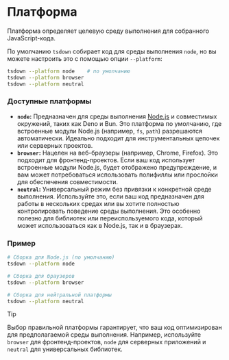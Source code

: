 # Платформа

Платформа определяет целевую среду выполнения для собранного JavaScript-кода.

По умолчанию `tsdown` собирает код для среды выполнения `node`, но вы можете настроить это с помощью опции `--platform`:

```bash
tsdown --platform node    # по умолчанию
tsdown --platform browser
tsdown --platform neutral
```

### Доступные платформы

- **`node`:** Предназначен для среды выполнения [Node.js](https://nodejs.org/) и совместимых окружений, таких как Deno и Bun. Это платформа по умолчанию, где встроенные модули Node.js (например, `fs`, `path`) разрешаются автоматически. Идеально подходит для инструментальных цепочек или серверных проектов.
- **`browser`:** Нацелен на веб-браузеры (например, Chrome, Firefox). Это подходит для фронтенд-проектов. Если ваш код использует встроенные модули Node.js, будет отображено предупреждение, и вам может потребоваться использовать полифиллы или прослойки для обеспечения совместимости.
- **`neutral`:** Универсальный режим без привязки к конкретной среде выполнения. Используйте это, если ваш код предназначен для работы в нескольких средах или вы хотите полностью контролировать поведение среды выполнения. Это особенно полезно для библиотек или переиспользуемого кода, который может использоваться как в Node.js, так и в браузерах.

### Пример

```bash
# Сборка для Node.js (по умолчанию)
tsdown --platform node

# Сборка для браузеров
tsdown --platform browser

# Сборка для нейтральной платформы
tsdown --platform neutral
```

> [!TIP]
> Выбор правильной платформы гарантирует, что ваш код оптимизирован для предполагаемой среды выполнения. Например, используйте `browser` для фронтенд-проектов, `node` для серверных приложений и `neutral` для универсальных библиотек.
